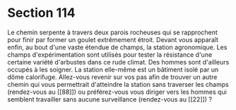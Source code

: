 # Section 114

Le chemin serpente à travers deux parois rocheuses qui se rapprochent pour finir par former un goulet extrêmement étroit. Devant vous apparaît enfin, au bout d'une vaste étendue de champs, la station agronomique. Les champs d'expérimentation sont utilisés pour tester la résistance d'une certaine variété d'arbustes dans ce rude climat. Des hommes sont d'ailleurs occupés à les soigner. La station elle-même est un bâtiment isolé par un dôme calorifuge. Allez-vous revenir sur vos pas afin de trouver un autre chemin qui vous permettrait d'atteindre la station sans traverser les champs (rendez-vous au [[88]]) ou préférez-vous vous diriger vers les hommes qui semblent travailler sans aucune surveillance (rendez-vous au [[22]]) ?